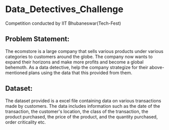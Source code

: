 # Data_Detectives_Challenge
Competition conducted by IIT Bhubaneswar(Tech-Fest)

## Problem Statement:
The ecomstore is a large company that sells various products under
various categories to customers around the globe. The company now
wants to expand their horizons and make more profits and become a
global behemoth. As a data detective, help the company strategize for
their above-mentioned plans using the data that this provided from
them.

## Dataset:
The dataset provided is a excel file containing data on various
transactions made by customers. The data includes information such
as the date of the transaction, the customer's location, the class of the
transaction, the product purchased, the price of the product, and the
quantity purchased, order criticality etc.
